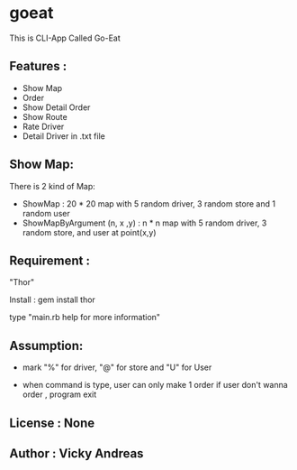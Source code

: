 # goeat
This is CLI-App Called Go-Eat

## **Features** : 
- Show Map
- Order
- Show Detail Order
- Show Route
- Rate Driver
- Detail Driver in .txt file

## **Show Map**:
There is 2 kind of Map:
- ShowMap : 20 * 20 map with 5 random driver, 3 random store and 1 random user
- ShowMapByArgument (n, x ,y) : n * n map with 5 random driver, 3 random store, and user at point(x,y)



## **Requirement** : 
"Thor"

Install : gem install thor

type "main.rb help for more information"

## **Assumption**:

- mark "%" for driver, "@" for store and "U" for User

- when command is type, user can only make 1 order
if user don't wanna order , program exit




## **License** : None

## **Author** : Vicky Andreas